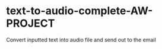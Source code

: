 # text-to-audio-complete-AW-PROJECT
Convert inputted text into audio file and send out to the email
